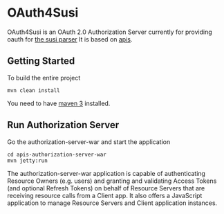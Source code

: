 OAuth4Susi
===
OAuth4Susi is an OAuth 2.0 Authorization Server currently for providing oauth
for [the susi parser](https://github.com/NikolaDimitroff/SusiParser)
It is based on [apis](https://github.com/OpenConextApps/apis).

## Getting Started

To build the entire project

    mvn clean install

You need to have [maven 3](http://maven.apache.org/download.html) installed.


## Run Authorization Server

Go the authorization-server-war and start the application

    cd apis-authorization-server-war
    mvn jetty:run

The authorization-server-war application is capable of authenticating Resource
Owners (e.g. users) and granting and validating Access Tokens (and optional
Refresh Tokens) on behalf of Resource Servers that are receiving resource calls
from a Client app. It also offers a JavaScript application to manage Resource
Servers and Client application instances.

